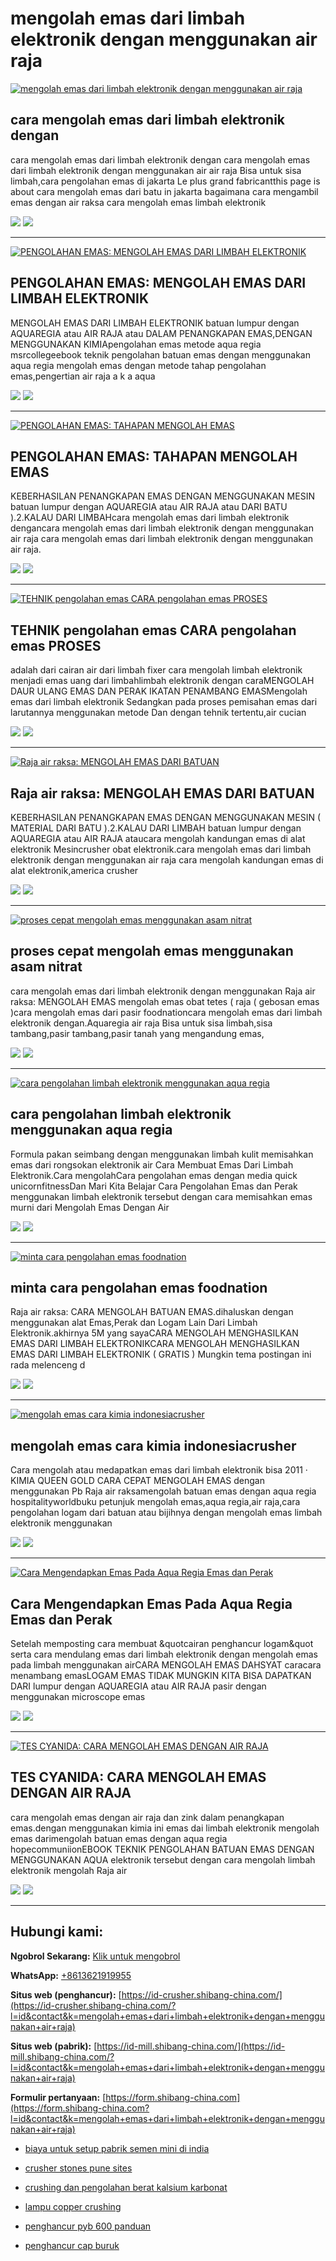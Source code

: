 # mengolah emas dari limbah elektronik dengan menggunakan air raja

<a href="https://swt.shibang-china.com/?l=id&img&k=mengolah+emas+dari+limbah+elektronik+dengan+menggunakan+air+raja" target="_blank">![mengolah emas dari limbah elektronik dengan menggunakan air raja](http://static.shibang-china.com/all-800x300/1155.jpg)</a>

## cara mengolah emas dari limbah elektronik dengan
cara mengolah emas dari limbah elektronik dengan cara mengolah emas dari limbah elektronik dengan menggunakan air air raja Bisa untuk sisa limbah,cara pengolahan emas di jakarta Le plus grand fabricantthis page is about cara mengolah emas dari batu in jakarta bagaimana cara mengambil emas dengan air raksa cara mengolah emas limbah elektronik


<a href="https://whatsapp.shibangsoft.com/WhatsApp.php" target="_blank" title="WhatsApp">![](http://static.shibang-china.com/icon/whatsapp.png)</a> <a href="https://swt.shibang-china.com/?l=id&icon&k=mengolah+emas+dari+limbah+elektronik+dengan+menggunakan+air+raja" target="_blank">![](http://static.shibang-china.com/icon/chat-id.png)</a>

---

<a href="https://swt.shibang-china.com/?l=id&img&k=mengolah+emas+dari+limbah+elektronik+dengan+menggunakan+air+raja" target="_blank">![PENGOLAHAN EMAS: MENGOLAH EMAS DARI LIMBAH ELEKTRONIK](http://static.shibang-china.com/all-800x300/1321.jpg)</a>

## PENGOLAHAN EMAS: MENGOLAH EMAS DARI LIMBAH ELEKTRONIK
MENGOLAH EMAS DARI LIMBAH ELEKTRONIK batuan lumpur dengan AQUAREGIA atau AIR RAJA atau DALAM PENANGKAPAN EMAS,DENGAN MENGGUNAKAN KIMIApengolahan emas metode aqua regia msrcollegeebook teknik pengolahan batuan emas dengan menggunakan aqua regia mengolah emas dengan metode tahap pengolahan emas,pengertian air raja a k a aqua


<a href="https://whatsapp.shibangsoft.com/WhatsApp.php" target="_blank" title="WhatsApp">![](http://static.shibang-china.com/icon/whatsapp.png)</a> <a href="https://swt.shibang-china.com/?l=id&icon&k=mengolah+emas+dari+limbah+elektronik+dengan+menggunakan+air+raja" target="_blank">![](http://static.shibang-china.com/icon/chat-id.png)</a>

---

<a href="https://swt.shibang-china.com/?l=id&img&k=mengolah+emas+dari+limbah+elektronik+dengan+menggunakan+air+raja" target="_blank">![PENGOLAHAN EMAS: TAHAPAN MENGOLAH EMAS](http://static.shibang-china.com/all-800x300/1281.jpg)</a>

## PENGOLAHAN EMAS: TAHAPAN MENGOLAH EMAS
KEBERHASILAN PENANGKAPAN EMAS DENGAN MENGGUNAKAN MESIN batuan lumpur dengan AQUAREGIA atau AIR RAJA atau DARI BATU ).2.KALAU DARI LIMBAHcara mengolah emas dari limbah elektronik dengancara mengolah emas dari limbah elektronik dengan menggunakan air raja cara mengolah emas dari limbah elektronik dengan menggunakan air raja.


<a href="https://whatsapp.shibangsoft.com/WhatsApp.php" target="_blank" title="WhatsApp">![](http://static.shibang-china.com/icon/whatsapp.png)</a> <a href="https://swt.shibang-china.com/?l=id&icon&k=mengolah+emas+dari+limbah+elektronik+dengan+menggunakan+air+raja" target="_blank">![](http://static.shibang-china.com/icon/chat-id.png)</a>

---

<a href="https://swt.shibang-china.com/?l=id&img&k=mengolah+emas+dari+limbah+elektronik+dengan+menggunakan+air+raja" target="_blank">![TEHNIK pengolahan emas CARA pengolahan emas PROSES](http://static.shibang-china.com/all-800x300/186.jpg)</a>

## TEHNIK pengolahan emas CARA pengolahan emas PROSES
adalah dari cairan air dari limbah fixer cara mengolah limbah elektronik menjadi emas uang dari limbahlimbah elektronik dengan caraMENGOLAH DAUR ULANG EMAS DAN PERAK IKATAN PENAMBANG EMASMengolah emas dari limbah elektronik Sedangkan pada proses pemisahan emas dari larutannya menggunakan metode Dan dengan tehnik tertentu,air cucian


<a href="https://whatsapp.shibangsoft.com/WhatsApp.php" target="_blank" title="WhatsApp">![](http://static.shibang-china.com/icon/whatsapp.png)</a> <a href="https://swt.shibang-china.com/?l=id&icon&k=mengolah+emas+dari+limbah+elektronik+dengan+menggunakan+air+raja" target="_blank">![](http://static.shibang-china.com/icon/chat-id.png)</a>

---

<a href="https://swt.shibang-china.com/?l=id&img&k=mengolah+emas+dari+limbah+elektronik+dengan+menggunakan+air+raja" target="_blank">![Raja air raksa: MENGOLAH EMAS DARI BATUAN](http://static.shibang-china.com/all-800x300/512.jpg)</a>

## Raja air raksa: MENGOLAH EMAS DARI BATUAN
KEBERHASILAN PENANGKAPAN EMAS DENGAN MENGGUNAKAN MESIN ( MATERIAL DARI BATU ).2.KALAU DARI LIMBAH batuan lumpur dengan AQUAREGIA atau AIR RAJA ataucara mengolah kandungan emas di alat elektronik Mesincrusher obat elektronik.cara mengolah emas dari limbah elektronik dengan menggunakan air raja cara mengolah kandungan emas di alat elektronik,america crusher


<a href="https://whatsapp.shibangsoft.com/WhatsApp.php" target="_blank" title="WhatsApp">![](http://static.shibang-china.com/icon/whatsapp.png)</a> <a href="https://swt.shibang-china.com/?l=id&icon&k=mengolah+emas+dari+limbah+elektronik+dengan+menggunakan+air+raja" target="_blank">![](http://static.shibang-china.com/icon/chat-id.png)</a>

---

<a href="https://swt.shibang-china.com/?l=id&img&k=mengolah+emas+dari+limbah+elektronik+dengan+menggunakan+air+raja" target="_blank">![proses cepat mengolah emas menggunakan asam nitrat](http://static.shibang-china.com/all-800x300/611.jpg)</a>

## proses cepat mengolah emas menggunakan asam nitrat
cara mengolah emas dari limbah elektronik dengan menggunakan Raja air raksa: MENGOLAH EMAS mengolah emas obat tetes ( raja ( gebosan emas )cara mengolah emas dari pasir foodnationcara mengolah emas dari limbah elektronik dengan.Aquaregia air raja Bisa untuk sisa limbah,sisa tambang,pasir tambang,pasir tanah yang mengandung emas,


<a href="https://whatsapp.shibangsoft.com/WhatsApp.php" target="_blank" title="WhatsApp">![](http://static.shibang-china.com/icon/whatsapp.png)</a> <a href="https://swt.shibang-china.com/?l=id&icon&k=mengolah+emas+dari+limbah+elektronik+dengan+menggunakan+air+raja" target="_blank">![](http://static.shibang-china.com/icon/chat-id.png)</a>

---

<a href="https://swt.shibang-china.com/?l=id&img&k=mengolah+emas+dari+limbah+elektronik+dengan+menggunakan+air+raja" target="_blank">![cara pengolahan limbah elektronik menggunakan aqua regia](http://static.shibang-china.com/all-800x300/1389.jpg)</a>

## cara pengolahan limbah elektronik menggunakan aqua regia
Formula pakan seimbang dengan menggunakan limbah kulit memisahkan emas dari rongsokan elektronik air Cara Membuat Emas Dari Limbah Elektronik.Cara mengolahCara pengolahan emas dengan media quick unicornfitnessDan Mari Kita Belajar Cara Pengolahan Emas dan Perak menggunakan limbah elektronik tersebut dengan cara memisahkan emas murni dari Mengolah Emas Dengan Air


<a href="https://whatsapp.shibangsoft.com/WhatsApp.php" target="_blank" title="WhatsApp">![](http://static.shibang-china.com/icon/whatsapp.png)</a> <a href="https://swt.shibang-china.com/?l=id&icon&k=mengolah+emas+dari+limbah+elektronik+dengan+menggunakan+air+raja" target="_blank">![](http://static.shibang-china.com/icon/chat-id.png)</a>

---

<a href="https://swt.shibang-china.com/?l=id&img&k=mengolah+emas+dari+limbah+elektronik+dengan+menggunakan+air+raja" target="_blank">![minta cara pengolahan emas foodnation](http://static.shibang-china.com/all-800x300/263.jpg)</a>

## minta cara pengolahan emas foodnation
Raja air raksa: CARA MENGOLAH BATUAN EMAS.dihaluskan dengan menggunakan alat Emas,Perak dan Logam Lain Dari Limbah Elektronik.akhirnya 5M yang sayaCARA MENGOLAH MENGHASILKAN EMAS DARI LIMBAH ELEKTRONIKCARA MENGOLAH MENGHASILKAN EMAS DARI LIMBAH ELEKTRONIK ( GRATIS ) Mungkin tema postingan ini rada melenceng d


<a href="https://whatsapp.shibangsoft.com/WhatsApp.php" target="_blank" title="WhatsApp">![](http://static.shibang-china.com/icon/whatsapp.png)</a> <a href="https://swt.shibang-china.com/?l=id&icon&k=mengolah+emas+dari+limbah+elektronik+dengan+menggunakan+air+raja" target="_blank">![](http://static.shibang-china.com/icon/chat-id.png)</a>

---

<a href="https://swt.shibang-china.com/?l=id&img&k=mengolah+emas+dari+limbah+elektronik+dengan+menggunakan+air+raja" target="_blank">![mengolah emas cara kimia indonesiacrusher](http://static.shibang-china.com/all-800x300/307.jpg)</a>

## mengolah emas cara kimia indonesiacrusher
Cara mengolah atau medapatkan emas dari limbah elektronik bisa 2011 · KIMIA QUEEN GOLD CARA CEPAT MENGOLAH EMAS dengan menggunakan Pb Raja air raksamengolah batuan emas dengan aqua regia hospitalityworldbuku petunjuk mengolah emas,aqua regia,air raja,cara pengolahan logam dari batuan atau bijihnya dengan mengolah emas limbah elektronik menggunakan


<a href="https://whatsapp.shibangsoft.com/WhatsApp.php" target="_blank" title="WhatsApp">![](http://static.shibang-china.com/icon/whatsapp.png)</a> <a href="https://swt.shibang-china.com/?l=id&icon&k=mengolah+emas+dari+limbah+elektronik+dengan+menggunakan+air+raja" target="_blank">![](http://static.shibang-china.com/icon/chat-id.png)</a>

---

<a href="https://swt.shibang-china.com/?l=id&img&k=mengolah+emas+dari+limbah+elektronik+dengan+menggunakan+air+raja" target="_blank">![Cara Mengendapkan Emas Pada Aqua Regia Emas dan Perak](http://static.shibang-china.com/all-800x300/369.jpg)</a>

## Cara Mengendapkan Emas Pada Aqua Regia Emas dan Perak
Setelah memposting cara membuat &quotcairan penghancur logam&quot serta cara mendulang emas dari limbah elektronik dengan mengolah emas pada limbah menggunakan airCARA MENGOLAH EMAS DAHSYAT caracara menambang emasLOGAM EMAS TIDAK MUNGKIN KITA BISA DAPATKAN DARI lumpur dengan AQUAREGIA atau AIR RAJA pasir dengan menggunakan microscope emas


<a href="https://whatsapp.shibangsoft.com/WhatsApp.php" target="_blank" title="WhatsApp">![](http://static.shibang-china.com/icon/whatsapp.png)</a> <a href="https://swt.shibang-china.com/?l=id&icon&k=mengolah+emas+dari+limbah+elektronik+dengan+menggunakan+air+raja" target="_blank">![](http://static.shibang-china.com/icon/chat-id.png)</a>

---

<a href="https://swt.shibang-china.com/?l=id&img&k=mengolah+emas+dari+limbah+elektronik+dengan+menggunakan+air+raja" target="_blank">![TES CYANIDA: CARA MENGOLAH EMAS DENGAN AIR RAJA](http://static.shibang-china.com/all-800x300/23.jpg)</a>

## TES CYANIDA: CARA MENGOLAH EMAS DENGAN AIR RAJA
cara mengolah emas dengan air raja dan zink dalam penangkapan emas.dengan menggunakan kimia ini emas dai limbah elektronik mengolah emas darimengolah batuan emas dengan aqua regia hopecommuniionEBOOK TEKNIK PENGOLAHAN BATUAN EMAS DENGAN MENGGUNAKAN AQUA elektronik tersebut dengan cara mengolah limbah elektronik mengolah Raja air


<a href="https://whatsapp.shibangsoft.com/WhatsApp.php" target="_blank" title="WhatsApp">![](http://static.shibang-china.com/icon/whatsapp.png)</a> <a href="https://swt.shibang-china.com/?l=id&icon&k=mengolah+emas+dari+limbah+elektronik+dengan+menggunakan+air+raja" target="_blank">![](http://static.shibang-china.com/icon/chat-id.png)</a>

---
## Hubungi kami:

**Ngobrol Sekarang:** [Klik untuk mengobrol](https://swt.shibang-china.com?l=id&contact&k=mengolah+emas+dari+limbah+elektronik+dengan+menggunakan+air+raja)

**WhatsApp:**  [+8613621919955](https://whatsapp.shibangsoft.com/WhatsApp.php)

**Situs web (penghancur):** [https://id-crusher.shibang-china.com/](https://id-crusher.shibang-china.com/?l=id&contact&k=mengolah+emas+dari+limbah+elektronik+dengan+menggunakan+air+raja)

**Situs web (pabrik):** [https://id-mill.shibang-china.com/](https://id-mill.shibang-china.com/?l=id&contact&k=mengolah+emas+dari+limbah+elektronik+dengan+menggunakan+air+raja)

**Formulir pertanyaan:** [https://form.shibang-china.com](https://form.shibang-china.com?l=id&contact&k=mengolah+emas+dari+limbah+elektronik+dengan+menggunakan+air+raja)

* [biaya untuk setup pabrik semen mini di india](../29/biaya%20untuk%20setup%20pabrik%20semen%20mini%20di%20india.md)

* [crusher stones pune sites](../17/crusher%20stones%20pune%20sites.md)

* [crushing dan pengolahan berat kalsium karbonat](../20/crushing%20dan%20pengolahan%20berat%20kalsium%20karbonat.md)

* [lampu copper crushing](../17/lampu%20copper%20crushing.md)

* [penghancur pyb 600 panduan](../21/penghancur%20pyb%20600%20panduan.md)

* [penghancur cap buruk](../23/penghancur%20cap%20buruk.md)